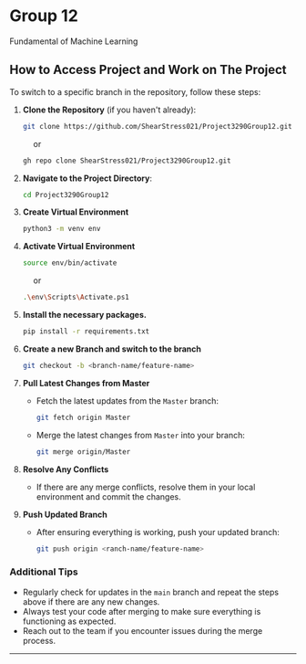 # Group 12
Fundamental of Machine Learning



## How to Access Project and Work on The Project

To switch to a specific branch in the repository, follow these steps:

1. **Clone the Repository** (if you haven't already):

   ```bash
   git clone https://github.com/ShearStress021/Project3290Group12.git
   ```
   &emsp; or

   ```bash
   gh repo clone ShearStress021/Project3290Group12.git
   ```

2. **Navigate to the Project Directory**:

   ```bash
   cd Project3290Group12
   ```
2. **Create Virtual Environment**
    ```bash
    python3 -m venv env
    ```
   
3. **Activate Virtual Environment**
    ```bash
    source env/bin/activate
    ```
     &emsp; or
     ```bash
     .\env\Scripts\Activate.ps1
     ```
4. **Install the necessary packages.**
    ```bash
    pip install -r requirements.txt
    ```

5. **Create a new Branch and switch to the branch**
    ```bash
   git checkout -b <branch-name/feature-name>
   ```
6. **Pull Latest Changes from Master**
   - Fetch the latest updates from the `Master` branch:
     ```bash
     git fetch origin Master
     ```
   - Merge the latest changes from `Master` into your branch:
     ```bash
     git merge origin/Master
     ```
7. **Resolve Any Conflicts**
   - If there are any merge conflicts, resolve them in your local environment and commit the changes.

8. **Push Updated Branch**
   - After ensuring everything is working, push your updated branch:
     ```bash
     git push origin <ranch-name/feature-name>
     ```
### Additional Tips
- Regularly check for updates in the `main` branch and repeat the steps above if there are any new changes.
- Always test your code after merging to make sure everything is functioning as expected.
- Reach out to the team if you encounter issues during the merge process.


---

